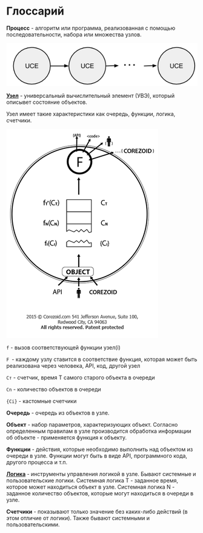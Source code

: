 # Глоссарий

**Процесс** - алгоритм или программа, реализованная с помощью последовательности, набора или множества узлов.

![uce](interface/img/glossary/uce.png)

[**Узел**](interface/nodes/README.md) - универсальный вычислительный элемент (УВЭ), который описывет состояние объектов.

Узел имеет такие характеристики как очередь, функции, логика, счетчики.

![zoid](interface/img/glossary/zoid.png)

`f` - вызов соответствующей функции узел(i)

`F `- каждому узлу ставится в соответствие функция, которая может быть реализована через человека, API, код, другой узел

`Cт` - счетчик, время T самого старого объекта в очереди

`Cn` - количество объектов в очереди

`{Ci}` - кастомные счетчики


**Очередь** - очередь из объектов в узле.

**Объект** - набор параметров, характеризующих объект.
Согласно определенным правилам в узле производится обработка информации об объекте - применяется функция к объекту.

**Функции** - действия, которые необходимо выполнить над объектом из очереди в узле. Функции могут быть в виде API, программного кода, другого процесса и т.п.

[**Логика**](interface/nodes/README.md) - инструменты управления логикой в узле. Бывают системные и пользовательские логики.
Системная логика T - заданное время, которое может находиться объект в узле.
Системная логика N - заданное количество объектов, которые могут находиться в очереди в узле.

**Счетчики** - показывают только значение без каких-либо действий (в этом отличие от логики). Также бывают системными и пользовательскими.
